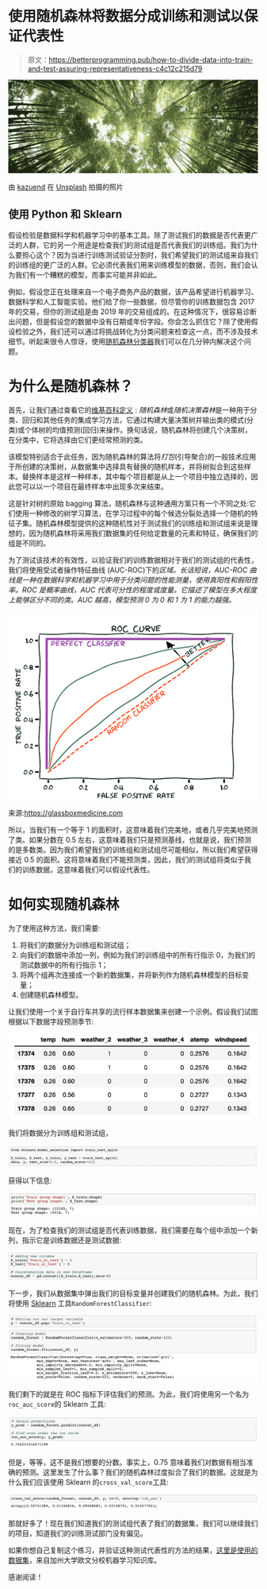 # 使用随机森林将数据分成训练和测试以保证代表性

> 原文：<https://betterprogramming.pub/how-to-divide-data-into-train-and-test-assuring-representativeness-c4c12c215d79>

![](img/320cdbea210a59f99a5a5f7121a33683.png)

由 [kazuend](https://unsplash.com/@kazuend?utm_source=unsplash&utm_medium=referral&utm_content=creditCopyText) 在 [Unsplash](https://unsplash.com/s/photos/forest?utm_source=unsplash&utm_medium=referral&utm_content=creditCopyText) 拍摄的照片

## 使用 Python 和 Sklearn

假设检验是数据科学和机器学习中的基本工具。除了测试我们的数据是否代表更广泛的人群，它的另一个用途是检查我们的测试组是否代表我们的训练组。我们为什么要担心这个？因为当进行训练测试验证分割时，我们希望我们的测试组来自我们的训练组的更广泛的人群。它必须代表我们用来训练模型的数据，否则，我们会认为我们有一个糟糕的模型，而事实可能并非如此。

例如，假设您正在处理来自一个电子商务产品的数据，该产品希望进行机器学习、数据科学和人工智能实验。他们给了你一些数据，但尽管你的训练数据包含 2017 年的交易，但你的测试组是由 2019 年的交易组成的。在这种情况下，很容易诊断出问题，但是假设您的数据中没有日期或年份字段。你会怎么抓住它？除了使用假设检验之外，我们还可以通过将挑战转化为分类问题来检查这一点，而不涉及技术细节。听起来很令人惊讶，使用[随机森林分类器](http://scikit-learn.org/stable/modules/generated/sklearn.ensemble.RandomForestClassifier.html)我们可以在几分钟内解决这个问题。

# 为什么是随机森林？

首先，让我们通过查看它的[维基百科定义](https://en.wikipedia.org/wiki/Random_forest) : *随机森林*或*随机决策森林*是一种用于分类、回归和其他任务的集成学习方法，它通过构建大量决策树并输出类的模式(分类)或个体树的均值预测(回归)来操作。换句话说，随机森林将创建几个决策树，在分类中，它将选择由它们更经常预测的类。

该模型特别适合于此任务，因为随机森林的算法将*打包*(引导聚合)的一般技术应用于所创建的决策树，从数据集中选择具有替换的随机样本，并将树拟合到这些样本。替换样本是这样一种样本，其中每个项目都是从上一个项目中独立选择的，因此您可以以一个项目在最终样本中出现多次来结束。

这是针对树的原始 bagging 算法，随机森林与这种通用方案只有一个不同之处:它们使用一种修改的树学习算法，在学习过程中的每个候选分裂处选择一个随机的特征子集。随机森林模型提供的这种随机性对于测试我们的训练组和测试组来说是理想的，因为随机森林将采用我们数据集的任何给定数量的元素和特征，确保我们的组是不同的。

为了测试该技术的有效性，以验证我们的训练数据相对于我们的测试组的代表性，我们将使用受试者操作特征曲线 (AUC-ROC)下的*区域。长话短说，AUC-ROC 曲线是一种在数据科学和机器学习中用于分类问题的性能测量，使用真阳性和假阳性率。ROC 是概率曲线，AUC 代表可分性的程度或度量。它描述了模型在多大程度上能够区分不同的类。AUC 越高，模型预测 0 为 0 和 1 为 1 的能力越强。*

![](img/4f31c3204b7d56c4e32687ea0fc39e86.png)

来源:https://glassboxmedicine.com

所以，当我们有一个等于 1 的面积时，这意味着我们完美地，或者几乎完美地预测了类。如果分数在 0.5 左右，这意味着我们只是预测基线，也就是说，我们预测的是多数类。因为我们希望我们的训练组和测试组尽可能相似，所以我们希望获得接近 0.5 的面积。这将意味着我们不能预测类，因此，我们的测试组将类似于我们的训练数据，这意味着我们可以假设代表性。

# 如何实现随机森林

为了使用这种方法，我们需要:

1.  将我们的数据分为训练组和测试组；
2.  向我们的数据中添加一列，例如为我们的训练组中的所有行指示 0，为我们的测试数据中的所有行指示 1；
3.  将两个组再次连接成一个新的数据集，并将新列作为随机森林模型的目标变量；
4.  创建随机森林模型。

让我们使用一个关于自行车共享的流行样本数据集来创建一个示例。假设我们试图根据以下数据字段预测季节:

![](img/0c1b680114da5781a620f6e30c51379e.png)

我们将数据分为训练组和测试组，

![](img/6517ec448809aebe704924e5c5ad6ee9.png)

获得以下信息:

![](img/a989ea1967f6c19e407a546626db722c.png)

现在，为了检查我们的测试组是否代表训练数据，我们需要在每个组中添加一个新列，指示它是训练数据还是测试数据:

![](img/348d681e0add08253adfc160aa875d82.png)

下一步，我们从数据集中弹出我们的目标变量并创建我们的随机森林。为此，我们将使用 [Sklearn](https://scikit-learn.org/) 工具`RandomForestClassifier`:

![](img/cd96e02541d6fbff12a3e31721527182.png)

我们剩下的就是在 ROC 指标下评估我们的预测。为此，我们将使用另一个名为`roc_auc_score`的 Sklearn 工具:

![](img/4e1070fbc447679b7d649bdc516a7fc7.png)

但是，等等，这不是我们想要的分数。事实上，0.75 意味着我们对数据有相当准确的预测。这里发生了什么事？我们的随机森林过度拟合了我们的数据。这就是为什么我们应该使用 Sklearn 的`cross_val_score`工具:

![](img/ba858383149179cd356b25d3a5b31726.png)

那就好多了！现在我们知道我们的测试组代表了我们的数据集，我们可以继续我们的项目，知道我们的训练测试部门没有偏见。

如果你想自己复制这个练习，并验证这种测试代表性的方法的结果，[这里是使用的数据集](https://archive.ics.uci.edu/ml/datasets/bike+sharing+dataset)，来自加州大学欧文分校机器学习知识库。

感谢阅读！